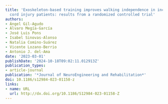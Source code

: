 ```yaml
---
title: 'Exoskeleton-based training improves walking independence in incomplete spinal
  cord injury patients: results from a randomized controlled trial'
authors:
- Ángel Gil-Agudo
- Álvaro Megía-García
- José Luis Pons
- Isabel Sinovas-Alonso
- Natalia Comino-Suárez
- Vicente Lozano-Berrio
- Antonio J. del-Ama
date: '2023-03-01'
publishDate: '2024-10-18T09:02:11.012913Z'
publication_types:
- article-journal
publication: '*Journal of NeuroEngineering and Rehabilitation*'
doi: 10.1186/s12984-023-01158-z
links:
- name: URL
  url: http://dx.doi.org/10.1186/S12984-023-01158-Z
---
```


